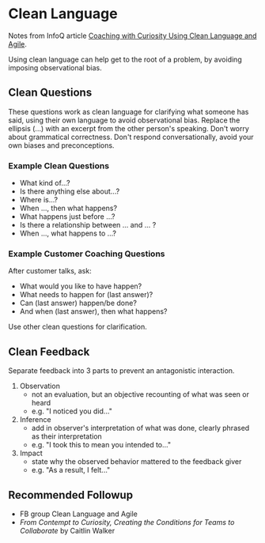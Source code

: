 # Clean Language
Notes from InfoQ article [Coaching with Curiosity Using Clean Language and Agile](https://www.infoq.com/articles/coaching-clean-language-agile).

Using clean language can help get to the root of a problem, by avoiding imposing observational bias.

## Clean Questions
These questions work as clean language for clarifying what someone has said, using their own language to avoid observational bias. Replace the ellipsis (...) with an excerpt from the other person's speaking. Don't worry about grammatical correctness. Don't respond conversationally, avoid your own biases and preconceptions.

### Example Clean Questions

* What kind of...?
* Is there anything else about...?
* Where is...?
* When ..., then what happens?
* What happens just before ...?
* Is there a relationship between ... and ... ?
* When ..., what happens to ...?

### Example Customer Coaching Questions
After customer talks, ask:

* What would you like to have happen?
* What needs to happen for (last answer)?
* Can (last answer) happen/be done?
* And when (last answer), then what happens?

Use other clean questions for clarification.


## Clean Feedback
Separate feedback into 3 parts to prevent an antagonistic interaction.

1. Observation
    - not an evaluation, but an objective recounting of what was seen or heard
    - e.g. "I noticed you did..."
2. Inference
    - add in observer's interpretation of what was done, clearly phrased as their interpretation
    - e.g. "I took this to mean you intended to..."
3. Impact
    - state why the observed behavior mattered to the feedback giver
    - e.g. "As a result, I felt..."

## Recommended Followup
* FB group Clean Language and Agile
* *From Contempt to Curiosity, Creating the Conditions for Teams to Collaborate* by Caitlin Walker